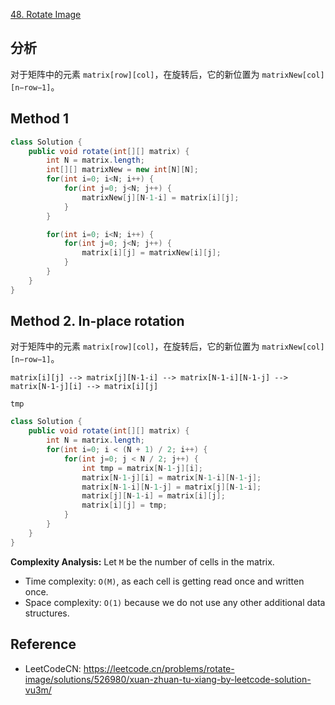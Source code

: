 [48. Rotate Image](https://leetcode.com/problems/rotate-image/)


## 分析
对于矩阵中的元素 `matrix[row][col]`，在旋转后，它的新位置为 `matrixNew[col][n−row−1]`。


## Method 1
```java
class Solution {
    public void rotate(int[][] matrix) {
        int N = matrix.length;
        int[][] matrixNew = new int[N][N];
        for(int i=0; i<N; i++) {
            for(int j=0; j<N; j++) {
                matrixNew[j][N-1-i] = matrix[i][j];
            }
        }

        for(int i=0; i<N; i++) {
            for(int j=0; j<N; j++) {
                matrix[i][j] = matrixNew[i][j];
            }
        }
    }
}
```


## Method 2. In-place rotation
对于矩阵中的元素 `matrix[row][col]`，在旋转后，它的新位置为 `matrixNew[col][n−row−1]`。
```
matrix[i][j] --> matrix[j][N-1-i] --> matrix[N-1-i][N-1-j] --> matrix[N-1-j][i] --> matrix[i][j]
                                                                    tmp
```

```java
class Solution {
    public void rotate(int[][] matrix) {
        int N = matrix.length;
        for(int i=0; i < (N + 1) / 2; i++) {
            for(int j=0; j < N / 2; j++) {
                int tmp = matrix[N-1-j][i];
                matrix[N-1-j][i] = matrix[N-1-i][N-1-j];
                matrix[N-1-i][N-1-j] = matrix[j][N-1-i];
                matrix[j][N-1-i] = matrix[i][j];
                matrix[i][j] = tmp;
            }
        }
    }
}
```
**Complexity Analysis:** Let `M` be the number of cells in the matrix.
* Time complexity: `O(M)`, as each cell is getting read once and written once.
* Space complexity: `O(1)` because we do not use any other additional data structures.


## Reference
* LeetCodeCN: https://leetcode.cn/problems/rotate-image/solutions/526980/xuan-zhuan-tu-xiang-by-leetcode-solution-vu3m/

